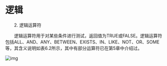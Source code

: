 # 逻辑

 

　　2. 逻辑运算符

　　逻辑运算符用于对某些条件进行测试，返回值为TRUE或FALSE。逻辑运算符包括ALL、AND、ANY、BETWEEN、EXISTS、IN、LIKE、NOT、OR、SOME等，其含义说明如表6.2所示，其中有部分运算符已在第5章中介绍过。

 ![img](https://img2018.cnblogs.com/blog/1427277/201906/1427277-20190621000921287-439995100.png)

 

